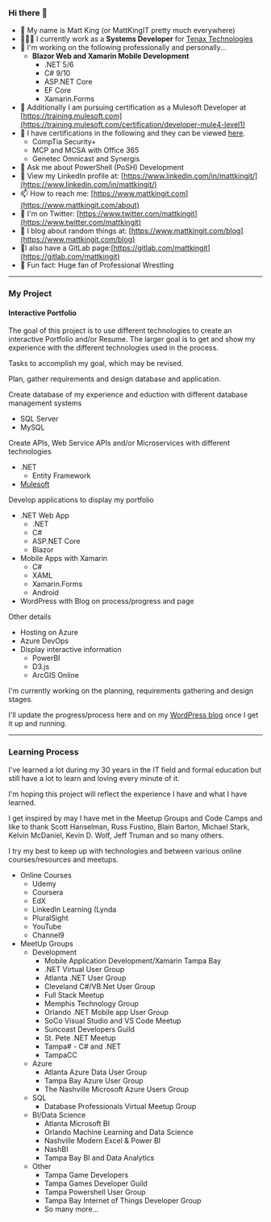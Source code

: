 ### Hi there 👋

- 🔭 My name is Matt King (or MattKingIT pretty much everywhere)
- 👨🏼‍💼 I currently work as a **Systems Developer** for [Tenax Technologies](https://tenaxtech.com)
- 🥼 I'm working on the following professionally and personally...
     - **Blazor Web and Xamarin Mobile Development**
          - .NET 5/6
          - C# 9/10
          - ASP.NET Core
          - EF Core
          - Xamarin.Forms
- 🌱 Additionally I am pursuing certification as a Mulesoft Developer at [https://training.mulesoft.com](https://training.mulesoft.com/certification/developer-mule4-level1)
- 🎇 I have certifications in the following and they can be viewed [here](https://www.credly.com/users/matthew-king.e33fd382).
     - CompTia Security+
     - MCP and MCSA with Office 365
     - Genetec Omnicast and Synergis
- 💬 Ask me about PowerShell (PoSH) Development
- 👔 View my LinkedIn profile at: [https://www.linkedin.com/in/mattkingit/](https://www.linkedin.com/in/mattkingit/)
- 📫 How to reach me: [https://www.mattkingit.com](https://www.mattkingit.com/about)
- 🐥 I'm on Twitter: [https://www.twitter.com/mattkingit](https://www.twitter.com/mattkingit)
- 📘 I blog about random things at: [https://www.mattkingit.com/blog](https://www.mattkingit.com/blog)
- 🥼I also have a GitLab page:[https://gitlab.com/mattkingit](https://gitlab.com/mattkingit) 
- 🤼 Fun fact: Huge fan of Professional Wrestling

---
### My Project

#### Interactive Portfolio

The goal of this project is to use different technologies to create an interactive Portfolio and/or Resume. The larger goal is to get and show my experience with the different technologies used in the process. 
  
Tasks to accomplish my goal, which may be revised.

Plan, gather requirements and design database and application.

Create database of my experience and eduction with different database management systems
- SQL Server
- MySQL

Create APIs, Web Service APIs and/or Microservices with different technologies
- .NET
  - Entity Framework
- [Mulesoft](https://mattkingit.github.io/mattkingitdev-mule/)

Develop applications to display my portfolio
- .NET Web App
  - .NET
  - C#
  - ASP.NET Core
  - Blazor
- Mobile Apps with Xamarin
  - C#
  - XAML
  - Xamarin.Forms
  - Android 
- WordPress with Blog on process/progress and page

Other details
- Hosting on Azure
- Azure DevOps
- Display interactive information
  - PowerBI 
  - D3.js
  - ArcGIS Online 

I'm currently working on the planning, requirements gathering and design stages. 

I'll update the progress/process here and on my [WordPress blog](https://www.mattkingit.com/blog) once I get it up and running.

---
### Learning Process

I've learned a lot during my 30 years in the IT field and formal education but still have a lot to learn and loving every minute of it.

I'm hoping this project will reflect the experience I have and what I have learned. 

I get inspired by may I have met in the Meetup Groups and Code Camps and like to thank Scott Hanselman, Russ Fustino, Blain Barton, Michael Stark, Kelvin McDaniel, Kevin D. Wolf, Jeff Truman and so many others.

I try my best to keep up with technologies and between various online courses/resources and meetups.

- Online Courses
  - Udemy
  - Coursera
  - EdX
  - LinkedIn Learning (Lynda
  - PluralSight
  - YouTube
  - Channel9
- MeetUp Groups
  - Development
    - Mobile Application Development/Xamarin Tampa Bay
    - .NET Virtual User Group
    - Atlanta .NET User Group
    - Cleveland C#/VB.Net User Group
    - Full Stack Meetup
    - Memphis Technology Group
    - Orlando .NET Mobile app User Group
    - SoCo Visual Studio and VS Code Meetup
    - Suncoast Developers Guild
    - St. Pete .NET Meetup
    - Tampa# - C# and .NET
    - TampaCC
  - Azure
    - Atlanta Azure Data User Group
    - Tampa Bay Azure User Group
    - The Nashville Microsoft Azure Users Group
  - SQL
    - Database Professionals Virtual Meetup Group   
  - BI/Data Science
    - Atlanta Microsoft BI
    - Orlando Machine Learning and Data Science
    - Nashville Modern Excel & Power BI
    - NashBI
    - Tampa Bay BI and Data Analytics
  - Other
    - Tampa Game Developers
    - Tampa Games Developer Guild
    - Tampa Powershell User Group
    - Tampa Bay Internet of Things Developer Group
    - So many more...
<!--
**mattkingit/mattkingit** is a ✨ _special_ ✨ repository because its `README.md` (this file) appears on your GitHub profile.

tals-mule4>
- 👯 I’m looking to collaborate on ...
- 🤔 I’m looking for help with ...
.
- 😄 Pronouns: ...
.
-->
